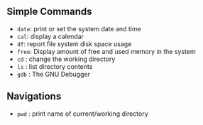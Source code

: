 ## Simple Commands
- `date`: print or set the system date and time
- `cal`: display a calendar
- `df`: report file system disk space usage
- `free`: Display amount of free and used memory in the system
- `cd` : change the working directory
- `ls` : list directory contents
- `gdb` : The GNU Debugger

## Navigations
- `pwd` : print name of current/working directory
